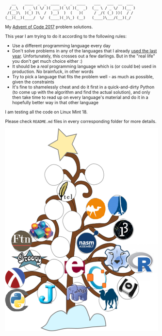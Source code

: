 ```
   __    ____  _  _  ____  _  _  ____    ___   ___  __  ___
  /__\  (  _ \( \/ )( ___)( \( )(_  _)  (__ \ / _ \/  )(__ )
 /(__)\  )(_) )\  /  )__)  )  (   )(     / _/( (_) ))(  / /
(__)(__)(____/  \/  (____)(_)\_) (__)   (____)\___/(__)(_/  
```
My [Advent of Code 2017](http://adventofcode.com/2017) problem solutions.

This year I am trying to do it according to the following rules:

* Use a different programming language every day
* Don't solve problems in any of the languages that I already [used the last year](https://github.com/rshest/advent-2016). Unfortunately, this crosses out a few darlings. But in the "real life" you don't get much choice either :)
* It should be a _real_ programming language which is (or could be) used in production. No brainfuck, in other words
* Try to pick a language that fits the problem well - as much as possible, given the constraints
* It's fine to shamelessly cheat and do it first in a quick-and-dirty Python (to come up with the algorithm and find the actual solution), and only then take time to read up on every language's material and do it in a hopefully better way in that other language


I am testing all the code on Linux Mint 18.

Please check `README.md` files in every corresponding folder for more details.

![](./tree.png)